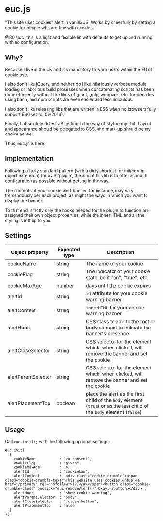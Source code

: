 # euc.js
"This site uses cookies" alert in vanilla JS. Works by cheerfully by setting a cookie for people who are fine with cookies.

@80 sloc, this is a light and flexible lib with defaults to get up and running with no configuration.


## Why?
Because I live in the UK and it's mandatory to warn users within the EU of cookie use.

I also don't like jQuery, and neither do I like hilariously verbose module loading or laborious build processes when concatenating scripts has been done efficiently without the likes of grunt, gulp, webpack, etc. for decades using bash, and npm scripts are even easier and less ridiculous.

I also don't like releasing libs that are written in ES6 when no browsers fully support ES6 yet (c. 06/2016).

Finally, I absolutely detest JS getting in the way of styling my shit. Layout and appearance should be delegated to CSS, and mark-up should be my choice as well.

Thus, euc.js is here.


## Implementation
Following a fairly standard pattern (with a dirty shortcut for init/config object extension) for a JS 'plugin', the aim of this lib is to offer as much configuration as possible without getting in the way. 

The contents of your cookie alert banner, for instance, may vary tremendously per each project, as might the ways in which you want to display the banner. 

To that end, strictly only the hooks needed for the plugin to function are assigned their own object properties, while the innerHTML and all the styling is left up to you.


## Settings

Object property     | Expected type | Description
--------------------|---------------|------------
cookieName          |    string     | The name of your cookie
cookieFlag          |    string     | The indicator of your cookie state, be it "on", "true", etc.
cookieMaxAge        |    number     | days until the cookie expires
alertId             |    string     | `id` attribute for your cookie warning banner
alertContent        |    string     | `innerHTML` for your cookie warning banner
alertHook           |    string     | CSS class to add to the root or body element to indicate the banner's presence
alertCloseSelector  |    string     | CSS selector for the element which, when clicked, will remove the banner and set the cookie
alertParentSelector |    string     | CSS selector for the element which, when clicked, will remove the banner and set the cookie
alertPlacementTop   |    boolean    | place the alert as the first child of the `body` element (`true`) or as the last child of the `body` element (`false`)


## Usage
Call `euc.init();` with the following optional settings:
    
    euc.init(
      {
        cookieName           : "eu_consent",
        cookieFlag           : "given",
        cookieMaxAge         : 14,
        alertId              : "cookieLaw",
        alertContent         : '<div class="cookie-crumble"><span class="cookie-crumble-text">This website uses cookies.&nbsp;<a href="/privacy" rel="nofollow">(?)</a></span><button class="cookie-crumble-close" onclick="euc.removeAlert()">Okay.</button></div>',
        alertHook            : "show-cookie-warning",
        alertParentSelector  : "body",
        alertCloseSelector   : ".close-button",
        alertPlacementTop    : false
      }
    );

